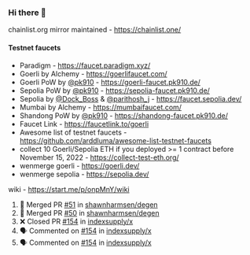 ### Hi there 👋

chainlist.org mirror maintained - https://chainlist.one/

#### Testnet faucets
- Paradigm - https://faucet.paradigm.xyz/
- Goerli by Alchemy - https://goerlifaucet.com/
- Goerli PoW by [@pk910](https://github.com/pk910/PoWFaucet) - https://goerli-faucet.pk910.de/
- Sepolia PoW by [@pk910](https://github.com/pk910/PoWFaucet) - https://sepolia-faucet.pk910.de/
- Sepolia by [@Dock_Boss](https://twitter.com/Dock_Boss) & [@parithosh_j](https://twitter.com/parithosh_j) - https://faucet.sepolia.dev/
- Mumbai by Alchemy - https://mumbaifaucet.com/
- Shandong PoW by [@pk910](https://github.com/pk910/PoWFaucet) - https://shandong-faucet.pk910.de/ 
- Faucet Link - https://faucetlink.to/goerli
- Awesome list of testnet faucets - https://github.com/arddluma/awesome-list-testnet-faucets
- collect 10 Goerli/Sepolia ETH if you deployed >= 1 contract before November 15, 2022 - https://collect-test-eth.org/
- wenmerge goerli - https://goerli.dev/
- wenmerge sepolia - https://sepolia.dev/ 

wiki - https://start.me/p/onpMnY/wiki

<!--START_SECTION:activity-->
1. 🎉 Merged PR [#51](https://github.com/shawnharmsen/degen/pull/51) in [shawnharmsen/degen](https://github.com/shawnharmsen/degen)
2. 🎉 Merged PR [#50](https://github.com/shawnharmsen/degen/pull/50) in [shawnharmsen/degen](https://github.com/shawnharmsen/degen)
3. ❌ Closed PR [#154](https://github.com/indexsupply/x/pull/154) in [indexsupply/x](https://github.com/indexsupply/x)
4. 🗣 Commented on [#154](https://github.com/indexsupply/x/pull/154#issuecomment-1679997732) in [indexsupply/x](https://github.com/indexsupply/x)
5. 🗣 Commented on [#154](https://github.com/indexsupply/x/pull/154#issuecomment-1679985057) in [indexsupply/x](https://github.com/indexsupply/x)
<!--END_SECTION:activity-->
